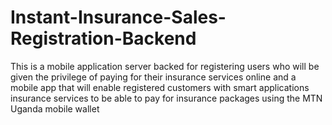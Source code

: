 # Instant-Insurance-Sales-Registration-Backend
This is a mobile application server backed for registering users who will be given the privilege of paying for their insurance services online and a mobile app that will enable registered customers with smart applications insurance services to be able to pay for insurance packages using the MTN Uganda mobile wallet
